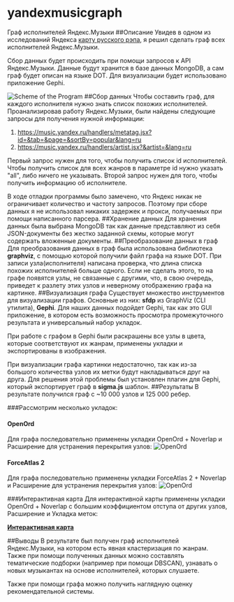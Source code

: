 # yandexmusicgraph
Граф исполнителей Яндекс.Музыки
##Описание
Увидев в одном из исследований Яндекса [карту русского рэпа](https://yandex.ru/company/researches/2018/rap#content__map), я решил сделать граф всех исполнителей Яндекс.Музыки.

Сбор данных будет происходить при помощи запросов к API Яндекс.Музыки. Данные будут хранится в базе данных MongoDB, а сам граф будет описан на языке DOT. Для визуализации будет использовано приложение Gephi.

![Scheme of the Program](https://sun9-44.userapi.com/c856132/v856132218/1a01cb/mI6HTAflvLk.jpg)
##Сбор данных
Чтобы составить граф, для каждого исполнителя нужно знать список похожих исполнителей. Проанализировав работу Яндекс.Музыки, были найдены следующие запросы для получения нужной информации:
1. https://music.yandex.ru/handlers/metatag.jsx?id=&tab=&page=&sortBy=popular&lang=ru
2. https://music.yandex.ru/handlers/artist.jsx?&artist=&lang=ru

Первый запрос нужен для того, чтобы получить список id исполнителей. Чтобы получить список для всех жанров в параметре id нужно указать "all", либо ничего не указывать.
Второй запрос нужен для того, чтобы получить информацию об исполнителе.

В ходе отладки программы было замечено, что Яндекс никак не ограничивает количество и частоту запросов. Поэтому при сборе данных я не использовал никаких задержек и прокси, получаемых при помощи написанного парсера.
##Хранение данных
Для хранения данных была выбрана MongoDB так как данные представляют из себя JSON-документы без жестко заданной схемы, которые могут содержать вложенные документы.
##Преобразование данных в граф
Для преобразования данных в граф была использована библиотека **graphviz**, с помощью которой получили файл графа на языке DOT.
При записи узла(исполнителя) написана проверка, что длина списка похожих исполнителей больше одного. Если не сделать этого, то на графе появятся узлы, не связанные с другими, что, в свою очередь, приведет к разлету этих узлов и неверному отображению графа на картинке.
##Визуализация графа
Существует множество инструментов для визуализации графов. Основные из них: **sfdp** из GraphViz (CLI утилита), **Gephi**.
Для наших данных подойдет Gephi, так как это GUI приложение, в котором есть возможность просмотра промежуточного результата и универсальный набор укладок.

При работе с графом в Gephi были раскрашены все узлы в цвета, которые соответствуют их жанрам, применены укладки и экспортированы в изображения.

При визуализации графа картинки недостаточно, так как из-за большого количества узлов их метки будут накладываться друг на друга. Для решения этой проблемы был установлен плагин для Gephi, который экспортирует граф в **sigma.js** шаблон.
##Результаты
В результате получился граф с ~10 000 узлов и 125 000 ребер.

###Рассмотрим несколько укладок:

#### OpenOrd
Для графа последовательно применены укладки OpenOrd + Noverlap и Расширение для устранения перекрытия узлов:
![OpenOrd](https://sun9-9.userapi.com/c855428/v855428218/1acd42/BVVc00oeHgs.jpg)

#### ForceAtlas 2
Для графа последовательно применены укладки ForceAtlas 2 + Noverlap и Расширение для устранения перекрытия узлов:
![OpenOrd](https://sun9-65.userapi.com/c855428/v855428218/1acd4c/42Zd9i9Bid0.jpg)

###Интерактивная карта
Для интерактивной карты применены укладки OpenOrd + Noverlap с большим коэффициентом отступа от других узлов, Расширение и Укладка меток:

[**Интерактивная карта**](https://dumaevrinat.github.io/yandexmusicgraph/#)

##Выводы
В результате был получен граф исполнителей Яндекс.Музыки, на котором есть явная кластеризация по жанрам. Также при помощи полученных данных можно составлять тематические подборки (например при помощи DBSCAN), узнавать о новых музыкантах на основе исполнителей, которых слушаете.

Также при помощи графа можно получить наглядную оценку рекомендательной системы. 

   
